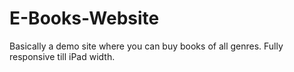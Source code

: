 # E-Books-Website
Basically a demo  site where you can buy books of all genres.
Fully responsive till iPad width.
